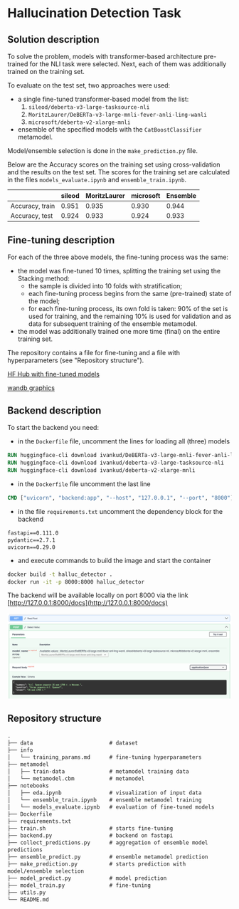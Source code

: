 # Hallucination Detection Task

## Solution description

To solve the problem, models with transformer-based architecture pre-trained for the NLI task were selected. Next, each of them was additionally trained on the training set.

To evaluate on the test set, two approaches were used:

- a single fine-tuned transformer-based model from the list:
  1. `sileod/deberta-v3-large-tasksource-nli`
  2. `MoritzLaurer/DeBERTa-v3-large-mnli-fever-anli-ling-wanli`
  3. `microsoft/deberta-v2-xlarge-mnli`
- ensemble of the specified models with the `CatBoostClassifier` metamodel.

Model/ensemble selection is done in the `make_prediction.py` file.

Below are the Accuracy scores on the training set using cross-validation and the results on the test set. The scores for the training set are calculated in the files `models_evaluate.ipynb` and `ensemble_train.ipynb`.

|                 | sileod | MoritzLaurer | microsoft | Ensemble  |
| --------------- | ------ | ------------ | --------- | --------- |
| Accuracy, train | 0.951  | 0.935        | 0.930     | 0.944     |
| Accuracy, test  | 0.924  | 0.933        | 0.924     | 0.933     |

## Fine-tuning description

For each of the three above models, the fine-tuning process was the same:

- the model was fine-tuned 10 times, splitting the training set using the Stacking method:
  - the sample is divided into 10 folds with stratification;
  - each fine-tuning process begins from the same (pre-trained) state of the model;
  - for each fine-tuning process, its own fold is taken: 90% of the set is used for training, and the remaining 10% is used for validation and as data for subsequent training of the ensemble metamodel.
- the model was additionally trained one more time (final) on the entire training set.

The repository contains a file for fine-tuning and a file with hyperparameters (see "Repository structure").

[HF Hub with fine-tuned models](https://huggingface.co/ivankud)

[wandb graphics](https://wandb.ai/ivankud/X5-HACK)

## Backend description

To start the backend you need:

- in the `Dockerfile` file, uncomment the lines for loading all (three) models

```Dockerfile
RUN huggingface-cli download ivankud/DeBERTa-v3-large-mnli-fever-anli-ling-wanli
RUN huggingface-cli download ivankud/deberta-v3-large-tasksource-nli
RUN huggingface-cli download ivankud/deberta-v2-xlarge-mnli
```

- in the `Dockerfile` file uncomment the last line

```Dockerfile
CMD ["uvicorn", "backend:app", "--host", "127.0.0.1", "--port", "8000"]
```

- in the file `requirements.txt` uncomment the dependency block for the backend

```raw
fastapi==0.111.0
pydantic==2.7.1
uvicorn==0.29.0
```

- and execute commands to build the image and start the container

```bash
docker build -t halluc_detector .
docker run -it -p 8000:8000 halluc_detector
```

The backend will be available locally on port 8000 via the link [http://127.0.0.1:8000/docs](http://127.0.0.1:8000/docs)

![backend screenshot](./info/backend_screenshot.png)

## Repository structure

```raw
.
├── data                        # dataset
├── info
│   └── training_params.md      # fine-tuning hyperparameters
├── metamodel
│   ├── train-data              # metamodel training data
│   └── metamodel.cbm           # metamodel
├── notebooks
│   ├── eda.ipynb               # visualization of input data
│   └── ensemble_train.ipynb    # ensemble metamodel training
│   └── models_evaluate.ipynb   # evaluation of fine-tuned models
├── Dockerfile
├── requirements.txt
├── train.sh                    # starts fine-tuning
├── backend.py                  # backend on fastapi
├── collect_predictions.py      # aggregation of ensemble model predictions
├── ensemble_predict.py         # ensemble metamodel prediction
├── make_prediction.py          # starts prediction with model/ensemble selection
├── model_predict.py            # model prediction
├── model_train.py              # fine-tuning
├── utils.py
└── README.md
```
